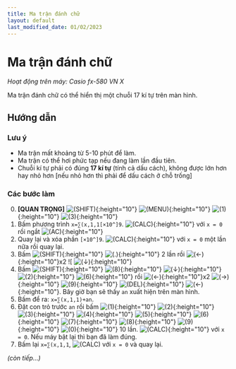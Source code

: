 ```yaml
---
title: Ma trận đánh chữ
layout: default
last_modified_date: 01/02/2023
---
```


# Ma trận đánh chữ
*Hoạt động trên máy: Casio fx-580 VN X*

Ma trận đánh chữ có thể hiển thị một chuỗi 17 kí tự trên màn hình.

## Hướng dẫn
### Lưu ý
- Ma trận mất khoảng từ 5-10 phút để làm.
- Ma trận có thể hơi phức tạp nếu đang làm lần đầu tiên.
- Chuỗi kí tự phải có đúng **17 kí tự** (tính cả dấu cách), không được lớn hơn hay nhỏ hơn \[nếu nhỏ hơn thì phải để dấu cách ở chỗ trống\]

### Các bước làm
0. **[QUAN TRỌNG]** ![(SHIFT)]{:height="10"} ![(MENU)]{:height="10"} ![(1)]{:height="10"} ![(3)]{:height="10"}
1. Bấm phương trình `x=∑(x,1,1[×10^]9`. ![(CALC)]{:height="10"} với `x = 0` rồi ngắt ![(AC)]{:height="10"}
2. Quay lại và xóa phần `[×10^]9`. ![(CALC)]{:height="10"} với `x = 0` một lần nữa rồi quay lại.
3. Bấm ![(SHIFT)]{:height="10"} ![(.)]{:height="10"} 2 lần rồi ![(←)]{:height="10"}x2 ![ ![(↓)]{:height="10"}
4. Bấm ![(SHIFT)]{:height="10"} ![(8)]{:height="10"} ![(↓)]{:height="10"} ![(2)]{:height="10"} ![(6)]{:height="10"} rồi ![(←)]{:height="10"}x2 ![(→)]{:height="10"} ![(9)]{:height="10"} ![(DEL)]{:height="10"} ![(←)]{:height="10"}. Bây giờ bạn sẽ thấy `an` xuất hiện trên màn hình.
5. Bấm để ra: `x=∑(x,1,1)+an`.
6. Đặt con trỏ trước `an` rồi bấm ![(1)]{:height="10"} ![(2)]{:height="10"} ![(3)]{:height="10"} ![(4)]{:height="10"} ![(5)]{:height="10"} ![(6)]{:height="10"} ![(7)]{:height="10"} ![(8)]{:height="10"} ![(9)]{:height="10"} ![(0)]{:height="10"} 10 lần. ![(CALC)]{:height="10"} với `x = 0`. Nếu máy bật lại thì bạn đã làm đúng.
7. Bấm lại `x=∑(x,1,1`, ![(CALC)] với `x = 0` và quay lại.

*(còn tiếp...)*

[(SHIFT)]: /thu-vien-ma-tran/images/fx580vnx/shift.bmp
[(MENU)]: /thu-vien-ma-tran/images/fx580vnx/menu.bmp
[(←)]: /thu-vien-ma-tran/images/fx580vnx/dpad_left.bmp
[(→)]: /thu-vien-ma-tran/images/fx580vnx/dpad_right.bmp
[(↓)]: /thu-vien-ma-tran/images/fx580vnx/dpad_down.bmp
[(CALC)]: /thu-vien-ma-tran/images/fx580vnx/calc.bmp
[(DEL)]: /thu-vien-ma-tran/images/fx580vnx/del.bmp
[(AC)]: /thu-vien-ma-tran/images/fx580vnx/ac.bmp
[(0)]: /thu-vien-ma-tran/images/fx580vnx/0.bmp
[(1)]: /thu-vien-ma-tran/images/fx580vnx/1.bmp
[(2)]: /thu-vien-ma-tran/images/fx580vnx/2.bmp
[(3)]: /thu-vien-ma-tran/images/fx580vnx/3.bmp
[(4)]: /thu-vien-ma-tran/images/fx580vnx/4.bmp
[(5)]: /thu-vien-ma-tran/images/fx580vnx/5.bmp
[(6)]: /thu-vien-ma-tran/images/fx580vnx/6.bmp
[(7)]: /thu-vien-ma-tran/images/fx580vnx/7.bmp
[(8)]: /thu-vien-ma-tran/images/fx580vnx/8.bmp
[(9)]: /thu-vien-ma-tran/images/fx580vnx/9.bmp
[(.)]: /thu-vien-ma-tran/images/fx580vnx/decimal.bmp
